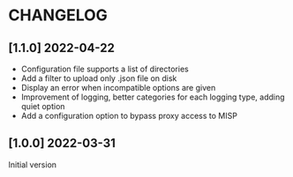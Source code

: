 # CHANGELOG

## [1.1.0] 2022-04-22
- Configuration file supports a list of directories
- Add a filter to upload only .json file on disk
- Display an error when incompatible options are given
- Improvement of logging, better categories for each logging type, adding quiet option
- Add a configuration option to bypass proxy access to MISP

## [1.0.0] 2022-03-31
Initial version
